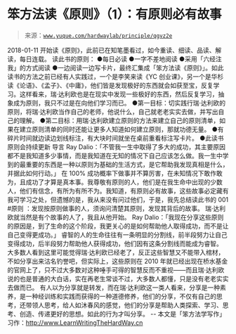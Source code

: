 # 笨方法读《原则》（1）：有原则必有故事

> 来源：[`www.yuque.com/hardwaylab/principle/qgvz2e`](https://www.yuque.com/hardwaylab/principle/qgvz2e)

<ne-p id="2ed2e6f53a9e3829548fb4b869d348dd_p_1" data-lake-id="2ed2e6f53a9e3829548fb4b869d348dd_p_1"><ne-text id="u51658a92">2018-01-11 开始读《原则》，此前已在知笔墨看过，如今重读、细读、品读、解读，每日连载。</ne-text></ne-p> <ne-p id="1e2e23a3c30fcc73384b78ff934e317b_p_3" data-lake-id="1e2e23a3c30fcc73384b78ff934e317b_p_3"><ne-text id="u35963a48">读此书的原则：</ne-text></ne-p> <ne-uli><ne-uli-i>●</ne-uli-i><ne-uli-c class="ne-uli-content" id="c3e11ad5c6eb9a0c106eeb784ede926b_li_0" data-lake-id="c3e11ad5c6eb9a0c106eeb784ede926b_li_0"><ne-text id="u8588c56d">每日必读</ne-text></ne-uli-c></ne-uli> <ne-uli><ne-uli-i>●</ne-uli-i><ne-uli-c class="ne-uli-content" id="ddb808021e8dae17a3157c4c8febac08_li_1" data-lake-id="ddb808021e8dae17a3157c4c8febac08_li_1"><ne-text id="u91038a63">一字不差地阅读</ne-text></ne-uli-c></ne-uli> <ne-uli><ne-uli-i>●</ne-uli-i><ne-uli-c class="ne-uli-content" id="b5c2b0bb3fac88bb4b848d0754502e78_li_2" data-lake-id="b5c2b0bb3fac88bb4b848d0754502e78_li_2"><ne-text id="ue30724e9">采用「六经注我」的方式阅读</ne-text></ne-uli-c></ne-uli> <ne-uli><ne-uli-i>●</ne-uli-i><ne-uli-c class="ne-uli-content" id="595ce95f37550b63bf9705aa876060ab_li_3" data-lake-id="595ce95f37550b63bf9705aa876060ab_li_3"><ne-text id="u56259cf1">一边阅读一边写卡片，最终汇集成「笨方法读《原则》」。如此读书的方法之前已经有人实践过，一个是李笑来读《YC 创业课》，另一个是华杉读《论语》、《孟子》、《中庸》，他们皆是发现极好的东西就会如获至宝，反复学习。这样看来，瑞·达利欧也是在现实中发现一些极好的东西，然后反复学习，抽象成为原则，我只不过是在向他们学习而已。</ne-text></ne-uli-c></ne-uli> <ne-uli><ne-uli-i>●</ne-uli-i><ne-uli-c class="ne-uli-content" id="37bfcff5f79e745c50f3a4c3685fc079_li_4" data-lake-id="37bfcff5f79e745c50f3a4c3685fc079_li_4"><ne-text id="ua01ffe61">第一目标：切实践行瑞·达利欧的原则，将瑞·达利欧当作自己的老师，他说什么，自己就老老实实去做，并写出自己的理解。</ne-text></ne-uli-c></ne-uli> <ne-uli><ne-uli-i>●</ne-uli-i><ne-uli-c class="ne-uli-content" id="83dedb099da60473312b59eac8367825_li_5" data-lake-id="83dedb099da60473312b59eac8367825_li_5"><ne-text id="u3f180b03">第二目标：用瑞·达利欧建立原则的方法来建立自己的原则清单，如果在建立原则清单的同时还能让更多人知道如何建立原则，那就功德无量。</ne-text></ne-uli-c></ne-uli> <ne-uli><ne-uli-i>●</ne-uli-i><ne-uli-c class="ne-uli-content" id="1aa53d3e790379ec3aead13aeb40b239_li_6" data-lake-id="1aa53d3e790379ec3aead13aeb40b239_li_6"><ne-text id="u6d6af8ac">有碎片时间就边读边划线标注，有大块时间就坐在桌前重看标注写卡片。</ne-text></ne-uli-c></ne-uli> <ne-uli><ne-uli-i>●</ne-uli-i><ne-uli-c class="ne-uli-content" id="008904d535f1af90fd95c1f6593466a9_li_7" data-lake-id="008904d535f1af90fd95c1f6593466a9_li_7"><ne-text id="u655cef05">此读书原则会持续更新</ne-text></ne-uli-c></ne-uli> <ne-p id="a5829f838fdbfcc40c0b7847f0fe76a1_p_6" data-lake-id="a5829f838fdbfcc40c0b7847f0fe76a1_p_6"><ne-text id="ua0688a8c">导言</ne-text></ne-p> <ne-p id="f31c4ed251c064585ee2617e7976e78b_p_8" data-lake-id="f31c4ed251c064585ee2617e7976e78b_p_8"><ne-text id="ua752b511" ne-bold="true">Ray Dalio：「不管我一生中取得了多大的成功，其主要原因都不是我知道多少事情，而是我知道在无知的情况下自己应该怎么做。我一生中学到的最重要的东西是一种以原则为基础的生活方式，是它帮助我发现真相是什么，并据此如何行动。」</ne-text></ne-p> <ne-p id="7e836f0a219fd2cdca2f98fa2f8d71a4_p_10" data-lake-id="7e836f0a219fd2cdca2f98fa2f8d71a4_p_10"><ne-text id="u87f77b8e">在 100% 成功概率下做事并不算厉害，在未知情况下敢作敢为，且成功了才算是真本事。我尊敬有原则的人，他们是在我生命中出现的少数人，他们有信念，有所为有所不为。我知道，有原则必有故事，这些故事必定藏有我可学习之处，但遗憾的是，我从来没有问过他们，于是，我先总结读此书的</ne-text></ne-p> <ne-p id="ff5bc352535bf1feaefe72cf62d88e81_p_12" data-lake-id="ff5bc352535bf1feaefe72cf62d88e81_p_12"><ne-text id="u243a8187">001 #原则 ：发现按原则做事的人，须询问清楚其原则，发现其背后的故事。</ne-text></ne-p> <ne-p id="af97660779f41006fb80f12fecb0dab2_p_14" data-lake-id="af97660779f41006fb80f12fecb0dab2_p_14"><ne-text id="u7666757b">瑞·达利欧就当然是有个故事的人了，我且从他开始。</ne-text></ne-p> <ne-p id="4d5b43146e492d080ab72afbb2cb84f2_p_16" data-lake-id="4d5b43146e492d080ab72afbb2cb84f2_p_16"><ne-text id="u36d5fa61" ne-bold="true">Ray Dalio：「我现在分享这些原则的原因是，到了生命的这个阶段，我更关心的是如何帮助他人取得成功，而不是让自己变得更成功。」</ne-text></ne-p> <ne-p id="d35bf6b9132bf3217e8dfbfb7152fc4b_p_18" data-lake-id="d35bf6b9132bf3217e8dfbfb7152fc4b_p_18"><ne-text id="ubd2227d2">睿智的人的生命往往有一条明显的分割线，前半段努力让自己变得成功，后半段努力帮助他人获得成功，他们因有这条分割线而能成为睿智。</ne-text></ne-p> <ne-p id="63f112b7e548688e93e77d9105a8831b_p_20" data-lake-id="63f112b7e548688e93e77d9105a8831b_p_20"><ne-text id="uf774a680">大多数人看到这里可能觉得瑞·达利欧已经老了，反正这些智慧又不能带入棺材，不如分享出来沽名钓誉吧，但实际上，这些原则在 2010 年就已经出现在桥水基金的官网上了，只不过大多数对这种唾手可得的智慧反而不重视——而且瑞·达利欧说的也是普通的大白话，实在再老生常谈不过，大多数人都懂，只是没有老老实实去做而已。</ne-text></ne-p> <ne-p id="4c811a747864b2fe682beaaa2bf221f9_p_22" data-lake-id="4c811a747864b2fe682beaaa2bf221f9_p_22"><ne-text id="u38f69943">有人以为分享就是转发，而在瑞·达利欧这一类人看来，分享是一种素养，是一种经训练和实践而获得的一种道德修养，他们的分享，不仅有自己的思考，还带领人思考，给人如沐春风的感觉，他们的分享是帮助人类探索、学习、思考、创造、传递更好的思想。如此的行为才叫分享。</ne-text></ne-p> <ne-p id="16844ca04dbd612624cd65f15b95a05e_p_24" data-lake-id="16844ca04dbd612624cd65f15b95a05e_p_24"><ne-text id="ud9870c4e">--</ne-text></ne-p> <ne-p id="29db846bc431bd8b515aa625c99c90b2_p_26" data-lake-id="29db846bc431bd8b515aa625c99c90b2_p_26"><ne-text id="ud2eaf5ee">本文是「笨方法学写作」习作：</ne-text>[<ne-text id="u0658268b">http://www.LearnWritingTheHardWay.cn</ne-text>](http://www.LearnWritingTheHardWay.cn)</ne-p>